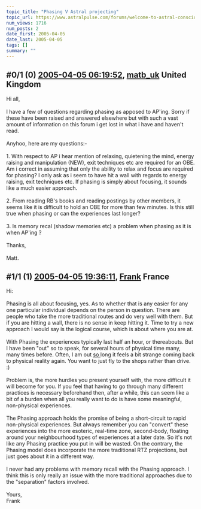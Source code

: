 ```yaml
---
topic_title: "Phasing V Astral projecting"
topic_url: https://www.astralpulse.com/forums/welcome-to-astral-consciousness!/phasing-v-astral-projecting
num_views: 1716
num_posts: 2
date_first: 2005-04-05
date_last: 2005-04-05
tags: []
summary: ""
---
```


## \#0/1 (0) [2005-04-05 06:19:52](https://www.astralpulse.com/forums/index.php?msg=159055), [matb_uk](https://www.astralpulse.com/forums/profile/?u=4333) United Kingdom ##
<section>
Hi all,
<br>
<br>
I have a few of questions regarding phasing as apposed to AP'ing. Sorry if these have been raised and answered elsewhere but with such a vast amount of information on this forum i get lost in what i have and haven't read.
<br>
<br>
Anyhoo, here are my questions:-
<br>
<br>
1. With respect to AP i hear mention of relaxing, quietening the mind, energy raising and manipulation (NEW), exit techniques etc are required for an OBE. Am i correct in assuming that only the ability to relax and focus are required for phasing? I only ask as i seem to have hit a wall with regards to energy raising, exit techniques etc. If phasing is simply about focusing, it sounds like a much easier approach.
<br>
<br>
2. From reading RB's books and reading postings by other members, it seems like it is difficult to hold an OBE for more than few minutes. Is this still true when phasing or can the experiences last longer?
<br>
<br>
3. Is memory recal (shadow memories etc) a problem when phasing as it is when AP'ing ?
<br>
<br>
Thanks,
<br>
<br>
Matt.
</section>

## \#1/1 (1) [2005-04-05 19:36:11](https://www.astralpulse.com/forums/index.php?msg=159139), [Frank](https://www.astralpulse.com/forums/profile/?u=359) France ##
<section>
Hi:
<br>
<br>
Phasing is all about focusing, yes. As to whether that is any easier for any one particular individual depends on the person in question. There are people who take the more traditional routes and do very well with them. But if you are hitting a wall, there is no sense in keep hitting it. Time to try a new approach I would say is the logical course, which is about where you are at.
<br>
<br>
With Phasing the experiences typically last half an hour, or thereabouts. But I have been "out" so to speak, for several hours of physical time many, many times before. Often, I am out
<u>
 so
</u>
long it feels a bit strange coming back to physical reality again. You want to just fly to the shops rather than drive. :)
<br>
<br>
Problem is, the more hurdles you present yourself with, the more difficult it will become for you. If you feel that having to go through many different practices is necessary beforehand then, after a while, this can seem like a bit of a burden when all you really want to do is have some meaningful, non-physical experiences.
<br>
<br>
The Phasing approach holds the promise of being a short-circuit to rapid non-physical experiences. But always remember you can "convert" these experiences into the more esoteric, real-time zone, second-body, floating around your neighbourhood types of experiences at a later date. So it's not like any Phasing practice you put in will be wasted. On the contrary, the Phasing model does incorporate the more traditional RTZ projections, but just goes about it in a different way.
<br>
<br>
I never had any problems with memory recall with the Phasing approach. I think this is only really an issue with the more traditional approaches due to the "separation" factors involved.
<br>
<br>
Yours,
<br>
Frank
</section>